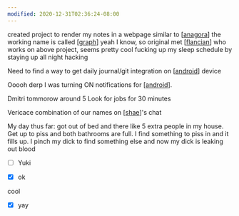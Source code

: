 ```yaml
---
modified: 2020-12-31T02:36:24-08:00
---
```


created project to render my notes in a webpage similar to [[anagora]] the working name is called [[graph]] yeah I know, so original
met [[flancian]] who works on above project, seems pretty cool
fucking up my sleep schedule by staying up all night hacking

Need to find a way to get daily journal/git integration on [[android]] device

Ooooh derp I was turning ON notifications for [[android]]. 


Dmitri tommorow around 5
Look for jobs for 30 minutes


Vericace combination of our names on [[shae]]'s chat


My day thus far: got out of bed and there like 5 extra people in my house. Get up to piss and both bathrooms are full. I find something to piss in and it fills up. I pinch my dick to find something else and now my dick is leaking out blood

- [ ] Yuki

- [x] ok


cool

- [x] yay


[//begin]: # "Autogenerated link references for markdown compatibility"
[anagora]: anagora.md "anagora"
[graph]: graph.md "graph"
[flancian]: flancian.md "flancian"
[android]: android.md "android"
[android]: android.md "android"
[shae]: shae.md "Shae"
[//end]: # "Autogenerated link references"